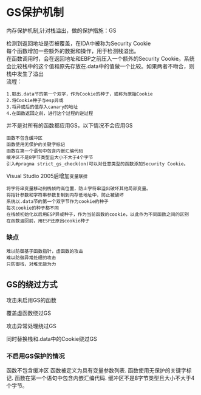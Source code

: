 # GS保护机制
内存保护机制,针对栈溢出，做的保护措施：GS

检测到返回地址是否被覆盖，在IDA中被称为Security Cookie<br>
每个函数增加一些额外的数据和操作，用于检测栈溢出。<br>
在函数调用时，会在返回地址和EBP之前压入一个额外的Security Cookie。系统会比较栈中的这个值和原先存放在.data中的值做一个比较。如果两者不吻合，则栈中发生了溢出<br>
流程：
```
1.取出.data节的第一个双字，作为Cookie的种子，或称为原始Cookie
2.将Cookie种子与esp异或
3.将异或后的值存入canary的地址
4.在函数返回之前，进行这个过程的逆过程
```

并不是对所有的函数都应用GS，以下情况不会应用GS
```
函数不包含缓冲区
函数使用无保护的关键字标记
函数在第一个语句中包含内嵌汇编代码
缓冲区不是8字节类型且大小不大于4个字节
引入#pragma strict_gs_check(on)可以对任意类型的函数添加Security Cookie。
```

Visual Studio 2005后增加`变量联排`

```
将字符串变量移动到栈帧的高位置，防止字符串溢出破坏其他局部变量。
将指针参数和字符串参数复制到内存低地址中，防止被破坏
系统以.data节的第一个双字节作为cookie的种子
每次cookie的种子都不同
在栈帧初始化以后用ESP异或种子，作为当前函数的cookie，以此作为不同函数之间的区别
在函数返回前，用ESP还原出cookie种子
```

### 缺点
```
难以防御基于函数指针，虚函数的攻击
难以防御异常处理的攻击
只防御栈，对堆无能为力
```


## GS的绕过方式

攻击未启用GS的函数

覆盖虚函数绕过GS

攻击异常处理绕过GS

同时替换栈和.data中的Cookie绕过GS

### 不启用GS保护的情况
函数不包含缓冲区
函数被定义为具有变量参数列表.
函数使用无保护的关键字标记.
函数在第一个语句中包含内嵌汇编代码.
缓冲区不是8字节类型且大小不大于4个字节。
